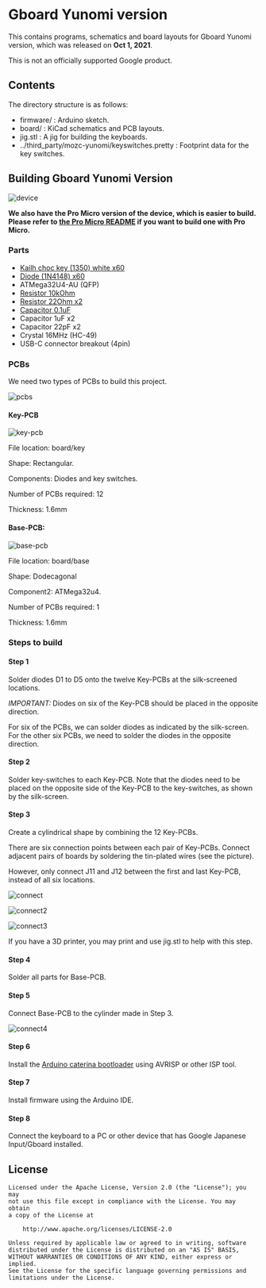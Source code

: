 # Gboard Yunomi version

This contains programs, schematics and board layouts for Gboard Yunomi version,
which was released on **Oct 1, 2021**.

This is not an officially supported Google product.

## Contents

The directory structure is as follows:

-   firmware/ : Arduino sketch.
-   board/ : KiCad schematics and PCB layouts.
-   jig.stl : A jig for building the keyboards.
-   ../third_party/mozc-yunomi/keyswitches.pretty : Footprint data for the key
    switches.

## Building Gboard Yunomi Version

![device](./images/device.jpg)

**We also have the Pro Micro version of the device, which is easier to build. Please refer to [the Pro Micro README](./README_promicro.md) if you want to build one with Pro Micro.**

### Parts

-   [Kailh choc key (1350) white x60](https://www.aliexpress.com/item/1005005066585322.html)
-   [Diode (1N4148) x60](https://www.aliexpress.com/item/1005004103990376.html)
-   ATMega32U4-AU (QFP)
-   [Resistor 10kOhm](https://www.aliexpress.com/item/1005003117726705.html)
-   [Resistor 22Ohm x2](https://www.aliexpress.com/item/1005003117726705.html)
-   [Capacitor 0.1uF](https://www.aliexpress.com/item/32971478818.html)
-   Capacitor 1uF x2
-   Capacitor 22pF x2
-   Crystal 16MHz (HC-49)
-   USB-C connector breakout (4pin)

### PCBs

We need two types of PCBs to build this project.

![pcbs](./images/pcbs.jpg)

#### Key-PCB

![key-pcb](./images/key-pcb.png)

File location: board/key

Shape: Rectangular.

Components: Diodes and key switches.

Number of PCBs required: 12

Thickness: 1.6mm

#### Base-PCB:

![base-pcb](./images/base-pcb.png)

File location: board/base

Shape: Dodecagonal

Component2: ATMega32u4.

Number of PCBs required: 1

Thickness: 1.6mm

### Steps to build

#### Step 1

Solder diodes D1 to D5 onto the twelve Key-PCBs at the silk-screened locations.

*IMPORTANT:* Diodes on six of the Key-PCB should be placed in the opposite
direction.

For six of the PCBs, we can solder diodes as indicated by the silk-screen. For
the other six PCBs, we need to solder the diodes in the opposite direction.

#### Step 2

Solder key-switches to each Key-PCB. Note that the diodes need to be placed on
the opposite side of the Key-PCB to the key-switches, as shown by the
silk-screen.

#### Step 3

Create a cylindrical shape by combining the 12 Key-PCBs.

There are six connection points between each pair of Key-PCBs. Connect adjacent
pairs of boards by soldering the tin-plated wires (see the picture).

However, only connect J11 and J12 between the first and last Key-PCB, instead of
all six locations.

![connect](./images/connect.png)

![connect2](./images/connect2.jpg)

![connect3](./images/connect3.jpg)

If you have a 3D printer, you may print and use jig.stl to help with this step.

#### Step 4

Solder all parts for Base-PCB.

#### Step 5

Connect Base-PCB to the cylinder made in Step 3.

![connect4](./images/connect4.jpg)

#### Step 6

Install the
[Arduino caterina bootloader](https://github.com/arduino/ArduinoCore-avr/blob/master/bootloaders/caterina/Caterina-Leonardo.hex)
using AVRISP or other ISP tool.

#### Step 7

Install firmware using the Arduino IDE.

#### Step 8

Connect the keyboard to a PC or other device that has Google Japanese
Input/Gboard installed.

## License

```
Licensed under the Apache License, Version 2.0 (the "License"); you may
not use this file except in compliance with the License. You may obtain
a copy of the License at

    http://www.apache.org/licenses/LICENSE-2.0

Unless required by applicable law or agreed to in writing, software
distributed under the License is distributed on an "AS IS" BASIS,
WITHOUT WARRANTIES OR CONDITIONS OF ANY KIND, either express or implied.
See the License for the specific language governing permissions and
limitations under the License.
```
